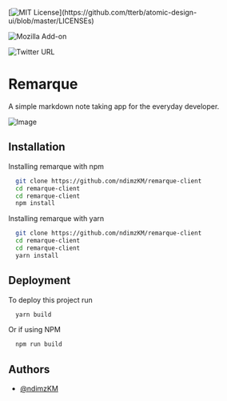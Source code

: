 
[![MIT License](https://img.shields.io/apm/l/atomic-design-ui.svg?)](https://github.com/tterb/atomic-design-ui/blob/master/LICENSEs)

![Mozilla Add-on](https://img.shields.io/amo/v/d?label=remarque)

![Twitter URL](https://img.shields.io/twitter/url?label=Twitter&style=social&url=https%3A%2F%2Ftwitter.com%2Falieundimz)

# Remarque

A simple markdown note taking app for the everyday developer.



![Image](https://i.ibb.co/X2nzbqC/Screen-Shot-2022-01-28-at-3-11-59-PM.png) 
## Installation

Installing remarque with npm

```bash
  git clone https://github.com/ndimzKM/remarque-client
  cd remarque-client
  cd remarque-client
  npm install
```

Installing remarque with yarn

```bash
  git clone https://github.com/ndimzKM/remarque-client
  cd remarque-client
  cd remarque-client
  yarn install
```
    
## Deployment

To deploy this project run

```bash
  yarn build
```
Or if using NPM
```bash
  npm run build
```

## Authors

- [@ndimzKM](https://www.github.com/ndimzKM)

